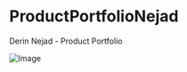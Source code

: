 # ProductPortfolioNejad
Derin Nejad - Product Portfolio

![Image](https://github.com/user-attachments/assets/db792186-51aa-4c7d-a9c1-6104c4ba3969)
